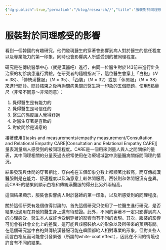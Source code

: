 ```yaml
---
{"dg-publish":true,"permalink":"/blog/research//","title":"服裝對於同理感受的影響","tags":["blog","empathy/perceived","references"]}
---
```



# 服裝對於同理感受的影響

看到一個韓國的有趣研究，他們發現醫生的穿著會影響到病人對於醫生的信任程度以及專業能力的第一印象，同時也會影響病人所感受到的被同理程度。

研究是在傳統醫學中心（就是漢醫吧）進行，由同一位醫生對於143前來進行針灸治療的初診病患進行實驗。在研究者的隨機指派下，這位醫生會穿上「白袍」（$N = 38$）、「傳統漢醫服」（$N = 35$）、「西裝」（$N = 32$）或是「休閒服」（$N = 38$）來進行問診。問診結束之後再詢問病患關於醫生第一印象的五個問題，使用5點量尺（非常不同意～非常同意）：

1. 覺得醫生是有能力的
2. 覺得醫生是可信任的
3. 醫生的態度讓人覺得舒適
4. 對醫生穿著是喜歡的
5. 對於問診是滿意的

接著使用[[tasks and measurements/empathy measurement/Consultation and Relational Empathy CARE\|Consultation and Relational Empathy CARE]]量表測量病人感受到的被同理程度。CARE是一個用來測量人與人之間關係的量表，其中同理相關的分量表過去很常使用在治療場域當中測量醫病關係間同理的情況。

結果發現與休閒的穿著相比，穿白袍在五個印象分數上都顯著比較高，而穿傳統漢醫服則是在能力、舒適程度以及滿意意上較休閒服高。西裝則和休閒服沒有差異。而CARE的結果則顯示白袍和傳統漢醫服的得分比另外兩組高。

這個結果顯示，服裝會影響病人對於醫師的第一印象，以及所感受到的同理程度。

關於這個研究有幾個值得討論的，首先這個研究只使用了一位醫生進行研究，是否結果也適用在其他的醫生身上還有待驗證。此外，不同的穿著不一定只影響到病人的心理感受，醫生本人或許也受到穿著的影響而有不同的表現。其次，服裝的影響可能會有社會文化上的差異，這可能與該服裝給人的形象以及所帶來的預期有關。在這個研究當中白袍與傳統漢醫服可能在韓國都給人相對專業的形象，但對某些人而言白袍反而可能會引發緊張（所謂的white-coat effect），因此在不同的情境也許會有不同的結果。